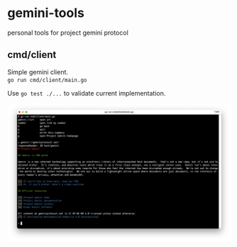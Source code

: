 # gemini-tools
personal tools for project gemini protocol

## cmd/client
Simple gemini client.  
`go run cmd/client/main.go`

Use `go test ./...` to validate current implementation.

![client example](./docs/client_example.png)
